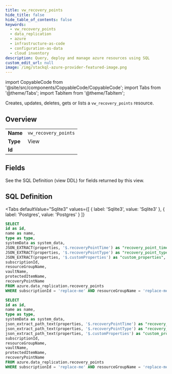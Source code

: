 ```yaml
--- 
title: vw_recovery_points
hide_title: false
hide_table_of_contents: false
keywords:
  - vw_recovery_points
  - data_replication
  - azure
  - infrastructure-as-code
  - configuration-as-data
  - cloud inventory
description: Query, deploy and manage azure resources using SQL
custom_edit_url: null
image: /img/stackql-azure-provider-featured-image.png
---
```


import CopyableCode from '@site/src/components/CopyableCode/CopyableCode';
import Tabs from '@theme/Tabs';
import TabItem from '@theme/TabItem';

Creates, updates, deletes, gets or lists a <code>vw_recovery_points</code> resource.

## Overview
<table><tbody>
<tr><td><b>Name</b></td><td><code>vw_recovery_points</code></td></tr>
<tr><td><b>Type</b></td><td>View</td></tr>
<tr><td><b>Id</b></td><td><CopyableCode code="azure.data_replication.vw_recovery_points" /></td></tr>
</tbody></table>

## Fields

See the SQL Definition (view DDL) for fields returned by this view.

## SQL Definition

<Tabs
defaultValue="Sqlite3"
values={[
{ label: 'Sqlite3', value: 'Sqlite3' },
{ label: 'Postgres', value: 'Postgres' }
]}
>
<TabItem value="Sqlite3">

```sql
SELECT
id as id,
name as name,
type as type,
systemData as system_data,
JSON_EXTRACT(properties, '$.recoveryPointTime') as "recovery_point_time",
JSON_EXTRACT(properties, '$.recoveryPointType') as "recovery_point_type",
JSON_EXTRACT(properties, '$.customProperties') as "custom_properties",
subscriptionId,
resourceGroupName,
vaultName,
protectedItemName,
recoveryPointName
FROM azure.data_replication.recovery_points
WHERE subscriptionId = 'replace-me' AND resourceGroupName = 'replace-me' AND vaultName = 'replace-me' AND protectedItemName = 'replace-me';
```

</TabItem>
<TabItem value="Postgres">

```sql
SELECT
id as id,
name as name,
type as type,
systemData as system_data,
json_extract_path_text(properties, '$.recoveryPointTime') as "recovery_point_time",
json_extract_path_text(properties, '$.recoveryPointType') as "recovery_point_type",
json_extract_path_text(properties, '$.customProperties') as "custom_properties",
subscriptionId,
resourceGroupName,
vaultName,
protectedItemName,
recoveryPointName
FROM azure.data_replication.recovery_points
WHERE subscriptionId = 'replace-me' AND resourceGroupName = 'replace-me' AND vaultName = 'replace-me' AND protectedItemName = 'replace-me';
```

</TabItem>
</Tabs>
